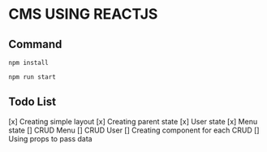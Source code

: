 # CMS USING REACTJS

## Command

```
npm install

npm run start
```

## Todo List

[x] Creating simple layout
[x] Creating parent state
  [x] User state
  [x] Menu state
[] CRUD Menu
[] CRUD User
[] Creating component for each CRUD
[] Using props to pass data